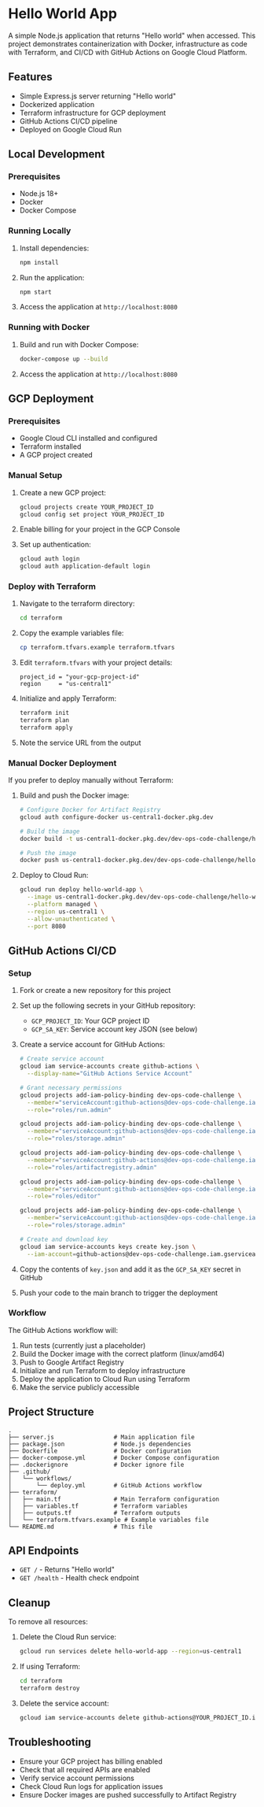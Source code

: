 # Hello World App

A simple Node.js application that returns "Hello world" when accessed. This project demonstrates containerization with Docker, infrastructure as code with Terraform, and CI/CD with GitHub Actions on Google Cloud Platform.

## Features

- Simple Express.js server returning "Hello world"
- Dockerized application
- Terraform infrastructure for GCP deployment
- GitHub Actions CI/CD pipeline
- Deployed on Google Cloud Run

## Local Development

### Prerequisites

- Node.js 18+
- Docker
- Docker Compose

### Running Locally

1. Install dependencies:

   ```bash
   npm install
   ```

2. Run the application:

   ```bash
   npm start
   ```

3. Access the application at `http://localhost:8080`

### Running with Docker

1. Build and run with Docker Compose:

   ```bash
   docker-compose up --build
   ```

2. Access the application at `http://localhost:8080`

## GCP Deployment

### Prerequisites

- Google Cloud CLI installed and configured
- Terraform installed
- A GCP project created

### Manual Setup

1. Create a new GCP project:

   ```bash
   gcloud projects create YOUR_PROJECT_ID
   gcloud config set project YOUR_PROJECT_ID
   ```

2. Enable billing for your project in the GCP Console

3. Set up authentication:
   ```bash
   gcloud auth login
   gcloud auth application-default login
   ```

### Deploy with Terraform

1. Navigate to the terraform directory:

   ```bash
   cd terraform
   ```

2. Copy the example variables file:

   ```bash
   cp terraform.tfvars.example terraform.tfvars
   ```

3. Edit `terraform.tfvars` with your project details:

   ```hcl
   project_id = "your-gcp-project-id"
   region     = "us-central1"
   ```

4. Initialize and apply Terraform:

   ```bash
   terraform init
   terraform plan
   terraform apply
   ```

5. Note the service URL from the output

### Manual Docker Deployment

If you prefer to deploy manually without Terraform:

1. Build and push the Docker image:

   ```bash
   # Configure Docker for Artifact Registry
   gcloud auth configure-docker us-central1-docker.pkg.dev

   # Build the image
   docker build -t us-central1-docker.pkg.dev/dev-ops-code-challenge/hello-world-repo/hello-world:latest .

   # Push the image
   docker push us-central1-docker.pkg.dev/dev-ops-code-challenge/hello-world-repo/hello-world:latest
   ```

2. Deploy to Cloud Run:
   ```bash
   gcloud run deploy hello-world-app \
     --image us-central1-docker.pkg.dev/dev-ops-code-challenge/hello-world-repo/hello-world:latest \
     --platform managed \
     --region us-central1 \
     --allow-unauthenticated \
     --port 8080
   ```

## GitHub Actions CI/CD

### Setup

1. Fork or create a new repository for this project

2. Set up the following secrets in your GitHub repository:

   - `GCP_PROJECT_ID`: Your GCP project ID
   - `GCP_SA_KEY`: Service account key JSON (see below)

3. Create a service account for GitHub Actions:

   ```bash
   # Create service account
   gcloud iam service-accounts create github-actions \
     --display-name="GitHub Actions Service Account"

   # Grant necessary permissions
   gcloud projects add-iam-policy-binding dev-ops-code-challenge \
     --member="serviceAccount:github-actions@dev-ops-code-challenge.iam.gserviceaccount.com" \
     --role="roles/run.admin"

   gcloud projects add-iam-policy-binding dev-ops-code-challenge \
     --member="serviceAccount:github-actions@dev-ops-code-challenge.iam.gserviceaccount.com" \
     --role="roles/storage.admin"

   gcloud projects add-iam-policy-binding dev-ops-code-challenge \
     --member="serviceAccount:github-actions@dev-ops-code-challenge.iam.gserviceaccount.com" \
     --role="roles/artifactregistry.admin"

   gcloud projects add-iam-policy-binding dev-ops-code-challenge \
     --member="serviceAccount:github-actions@dev-ops-code-challenge.iam.gserviceaccount.com" \
     --role="roles/editor"

   gcloud projects add-iam-policy-binding dev-ops-code-challenge \
     --member="serviceAccount:github-actions@dev-ops-code-challenge.iam.gserviceaccount.com" \
     --role="roles/storage.admin"

   # Create and download key
   gcloud iam service-accounts keys create key.json \
     --iam-account=github-actions@dev-ops-code-challenge.iam.gserviceaccount.com
   ```

4. Copy the contents of `key.json` and add it as the `GCP_SA_KEY` secret in GitHub

5. Push your code to the main branch to trigger the deployment

### Workflow

The GitHub Actions workflow will:

1. Run tests (currently just a placeholder)
2. Build the Docker image with the correct platform (linux/amd64)
3. Push to Google Artifact Registry
4. Initialize and run Terraform to deploy infrastructure
5. Deploy the application to Cloud Run using Terraform
6. Make the service publicly accessible

## Project Structure

```
.
├── server.js                 # Main application file
├── package.json              # Node.js dependencies
├── Dockerfile                # Docker configuration
├── docker-compose.yml        # Docker Compose configuration
├── .dockerignore             # Docker ignore file
├── .github/
│   └── workflows/
│       └── deploy.yml        # GitHub Actions workflow
├── terraform/
│   ├── main.tf               # Main Terraform configuration
│   ├── variables.tf          # Terraform variables
│   ├── outputs.tf            # Terraform outputs
│   └── terraform.tfvars.example # Example variables file
└── README.md                 # This file
```

## API Endpoints

- `GET /` - Returns "Hello world"
- `GET /health` - Health check endpoint

## Cleanup

To remove all resources:

1. Delete the Cloud Run service:

   ```bash
   gcloud run services delete hello-world-app --region=us-central1
   ```

2. If using Terraform:

   ```bash
   cd terraform
   terraform destroy
   ```

3. Delete the service account:
   ```bash
   gcloud iam service-accounts delete github-actions@YOUR_PROJECT_ID.iam.gserviceaccount.com
   ```

## Troubleshooting

- Ensure your GCP project has billing enabled
- Check that all required APIs are enabled
- Verify service account permissions
- Check Cloud Run logs for application issues
- Ensure Docker images are pushed successfully to Artifact Registry
